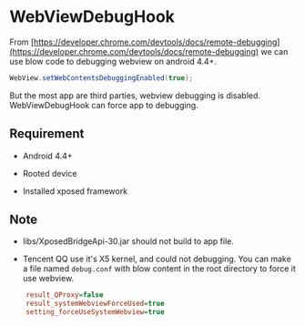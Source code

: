 # WebViewDebugHook

From [https://developer.chrome.com/devtools/docs/remote-debugging](https://developer.chrome.com/devtools/docs/remote-debugging) we can use blow code to debugging webview on android 4.4+.

```java
WebView.setWebContentsDebuggingEnabled(true);
```
But the most app are third parties, webview debugging is disabled. WebViewDebugHook can force app to debugging.

## Requirement
- Android 4.4+

- Rooted device

- Installed xposed framework

## Note
- libs/XposedBridgeApi-30.jar should not build to app file.

- Tencent QQ use it's X5 kernel, and could not debugging. You can make a file named `debug.conf` with blow content in the root directory to force it use webview.

```ini
    result_QProxy=false
    result_systemWebviewForceUsed=true
    setting_forceUseSystemWebview=true
```
